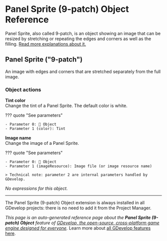 # Panel Sprite (9-patch) Object Reference

Panel Sprite, also called 9-patch, is an object showing an image that can be resized by stretching or repeating the edges and corners as well as the filling. [Read more explanations about it.](/gdevelop5/objects/panel_sprite)



## Panel Sprite ("9-patch") 

An image with edges and corners that are stretched separately from the full image. 

### Object actions

**Tint color**  
Change the tint of a Panel Sprite. The default color is white.

??? quote "See parameters"

    - Parameter 0: 👾 Object
    - Parameter 1 (color): Tint

**Image name**  
Change the image of a Panel Sprite.

??? quote "See parameters"

    - Parameter 0: 👾 Object
    - Parameter 1 (imageResource): Image file (or image resource name)

    > Technical note: parameter 2 are internal parameters handled by GDevelop.

_No expressions for this object._




---

The Panel Sprite (9-patch) Object extension is always installed in all GDevelop projects: there is no need to add it from the Project Manager.

*This page is an auto-generated reference page about the **Panel Sprite (9-patch) Object** feature of [GDevelop, the open-source, cross-platform game engine designed for everyone](https://gdevelop.io/).* Learn more about [all GDevelop features here](/gdevelop5/all-features).